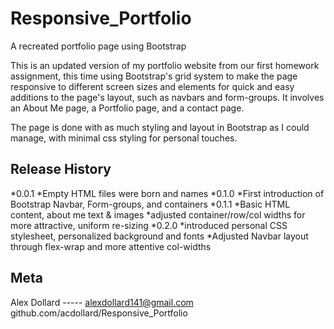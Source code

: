 # Responsive_Portfolio
A recreated portfolio page using Bootstrap

This is an updated version of my portfolio website from our first homework assignment, this time using Bootstrap's grid system to make the page responsive to different screen sizes and elements for quick and easy additions to the page's layout, such as navbars and form-groups. It involves an About Me page, a Portfolio page, and a contact page.  

The page is done with as much styling and layout in Bootstrap as I could manage, with minimal css styling for personal touches. 

## Release History 
*0.0.1
  *Empty HTML files were born and names
*0.1.0
  *First introduction of Bootstrap Navbar, Form-groups, and containers
*0.1.1
  *Basic HTML content, about me text & images 
  *adjusted container/row/col widths for more attractive, uniform re-sizing
*0.2.0
  *introduced personal CSS stylesheet, personalized background and fonts 
  *Adjusted Navbar layout through flex-wrap and more attentive col-widths 
  
  ## Meta 
  Alex Dollard ----- alexdollard141@gmail.com
  github.com/acdollard/Responsive_Portfolio
 
  
